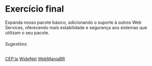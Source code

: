# Exercício final
Expanda nosso pacote básico, adicionando o suporte à outros Web Services, oferecendo mais estabilidade e segurança aos sistemas que utilizam o seu pacote.

###### Sugestões:
[CEP.la](https://cep.la/)
[WideNet](https://apps.widenet.com.br/busca-cep/api-de-consulta)
[WebManiaBR](https://webmaniabr.com/docs/rest-api-cep-ibge/)
